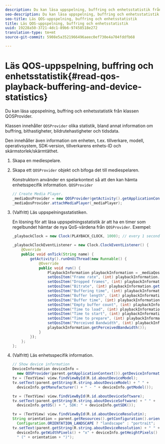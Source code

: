 ```yaml
---
description: Du kan läsa uppspelning, buffring och enhetsstatistik från klassen QOSProvider.
seo-description: Du kan läsa uppspelning, buffring och enhetsstatistik från klassen QOSProvider.
seo-title: Läs QOS-uppspelning, buffring och enhetsstatistik
title: Läs QOS-uppspelning, buffring och enhetsstatistik
uuid: 19228a50-3721-4dc1-89b6-97458518e272
translation-type: tm+mt
source-git-commit: 5908e5a3521966496aeec0ef730e4a704fddfb68

---
```



# Läs QOS-uppspelning, buffring och enhetsstatistik{#read-qos-playback-buffering-and-device-statistics}

Du kan läsa uppspelning, buffring och enhetsstatistik från klassen QOSProvider.

Klassen innehåller `QOSProvider` olika statistik, bland annat information om buffring, bithastigheter, bildrutehastigheter och tidsdata.

Den innehåller även information om enheten, t.ex. tillverkare, modell, operativsystem, SDK-version, tillverkarens enhets-ID och skärmstorlek/skärmtäthet.

1. Skapa en mediespelare.
1. Skapa ett `QOSProvider` objekt och bifoga det till mediespelaren.

   Konstruktorn använder en spelarkontext så att den kan hämta enhetsspecifik information. `QOSProvider`

   ```java
   // Create Media Player. 
   _mediaQosProvider = new QOSProvider(getActivity().getApplicationContext()); 
   _mediaQosProvider.attachMediaPlayer(_mediaPlayer);
   ```

1. (Valfritt) Läs uppspelningsstatistiken.

   En lösning för att läsa uppspelningsstatistik är att ha en timer som regelbundet hämtar de nya QoS-värdena från `QOSProvider`. Exempel:

   ```java
   _playbackClock = new Clock(PLAYBACK_CLOCK, 1000); // every 1 second 
   
   _playbackClockEventListener = new Clock.ClockEventListener() { 
       @Override 
       public void onTick(String name) { 
           getActivity().runOnUiThread(new Runnable() { 
               @Override 
               public void run() { 
                   PlaybackInformation playbackInformation = _mediaQosProvider.getPlaybackInformation();  
                   setQosItem("Frame rate", (int) playbackInformation.getFrameRate());  
                   setQosItem("Dropped frames", (int) playbackInformation.getDroppedFrameCount()); 
                   setQosItem("Bitrate", (int) playbackInformation.getBitrate()); 
                   setQosItem("Buffering time", (int) playbackInformation.getBufferingTime());  
                   setQosItem("Buffer length", (int) playbackInformation.getBufferLength());  
                   setQosItem("Buffer time", (int) playbackInformation.getBufferTime());  
                   setQosItem("Empty buffer count", (int) playbackInformation.getEmptyBufferCount());  
                   setQosItem("Time to load", (int) playbackInformation.getTimeToLoad());  
                   setQosItem("Time to start", (int) playbackInformation.getTimeToStart()); 
                   setQosItem("Time to prepare", (int) playbackInformation.getTimeToPrepare()); 
                   setQosItem("Perceived Bandwidth", (int) playbackInformation.getPerceivedBandwidth());   
                   playbackInformation.getPerceivedBandwidth()); 
               } 
           }); 
       }; 
   }; 
   ```

1. (Valfritt) Läs enhetsspecifik information.

   ```java
   // Show device information 
   DeviceInformation deviceInfo =  
     new QOSProvider(parent.getApplicationContext()).getDeviceInformation(); 
   tv = (TextView) view.findViewById(R.id.aboutDeviceModel); 
   tv.setText(parent.getString(R.string.aboutDeviceModel) + " " +  
     deviceInfo.getManufacturer() + " - " + deviceInfo.getModel()); 
   
   tv = (TextView) view.findViewById(R.id.aboutDeviceSoftware); 
   tv.setText(parent.getString(R.string.aboutDeviceSoftware) + " " +  
     deviceInfo.getOS() + ", SDK: " + deviceInfo.getSDK()); 
   
   tv = (TextView) view.findViewById(R.id.aboutDeviceResolutin); 
   String orientation = parent.getResources().getConfiguration().orientation ==  
     Configuration.ORIENTATION_LANDSCAPE ? "landscape" : "portrait"; 
   tv.setText(parent.getString(R.string.aboutDeviceResolution) + " " +  
     deviceInfo.getWidthPixels() + "x" + deviceInfo.getHeightPixels() +  
     " (" + orientation + ")"); 
   ```

